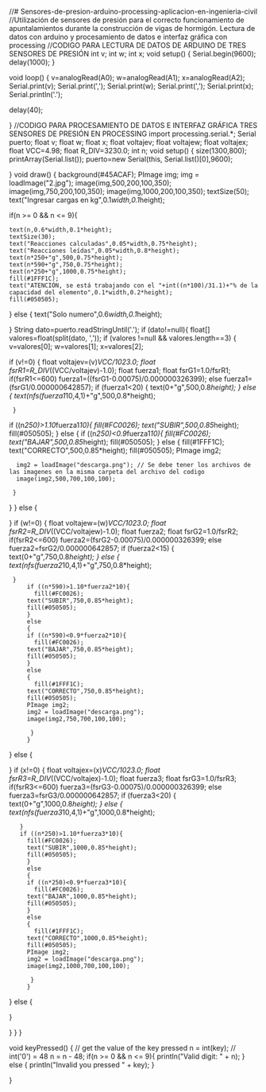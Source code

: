 //# Sensores-de-presion-arduino-processing-aplicacion-en-ingenieria-civil
//Utilización de sensores de presión para el correcto funcionamiento de apuntalamientos durante la construcción de vigas de hormigón. Lectura de datos con arduino y procesamiento de datos e interfaz gráfica con processing
//CODIGO PARA LECTURA DE DATOS DE ARDUINO DE TRES SENSORES DE PRESIÓN
int v;
int w;
int x;
void setup() {
  Serial.begin(9600);
  delay(1000);
}

void loop() {
  v=analogRead(A0);
  w=analogRead(A1);
  x=analogRead(A2);
  Serial.print(v);
  Serial.print(',');
  Serial.print(w);
  Serial.print(',');
  Serial.print(x);
  Serial.println('.');
  
  delay(40);

}
//CODIGO PARA PROCESAMIENTO DE DATOS E INTERFAZ GRÁFICA TRES SENSORES DE PRESIÓN EN PROCESSING
import processing.serial.*;
Serial puerto;
float v;
float w;
float x;
float voltajev;
float voltajew;
float voltajex;
float VCC=4.98;
float R_DIV=3230.0;
int n;
void setup() {
  size(1300,800);
  printArray(Serial.list());
  puerto=new Serial(this, Serial.list()[0],9600);

}
void draw() { 
  background(#45ACAF);
  PImage img;
  img = loadImage("2.jpg");
  image(img,500,200,100,350);
  image(img,750,200,100,350);
  image(img,1000,200,100,350);
  textSize(50);
  text("Ingresar cargas en kg",0.1*width,0.1*height);

  if(n >= 0 && n <= 9){
   
    text(n,0.6*width,0.1*height);
    textSize(30);
    text("Reacciones calculadas",0.05*width,0.75*height);
    text("Reacciones leídas",0.05*width,0.8*height);
    text(n*250+"g",500,0.75*height);
    text(n*590+"g",750,0.75*height);
    text(n*250+"g",1000,0.75*height);
    fill(#1FFF1C);
    text("ATENCIÓN, se está trabajando con el "+int((n*100)/31.1)+"% de la capacidad del elemento",0.1*width,0.2*height);
    fill(#050505);
  }
  else {
    text("Solo numero",0.6*width,0.1*height);
    
  } 
  String dato=puerto.readStringUntil('.');
if (dato!=null){
float[] valores=float(split(dato, ','));
if (valores !=null && valores.length==3) {
v=valores[0];
w=valores[1];
x=valores[2];

 if (v!=0)
 {
   float voltajev=(v)*VCC/1023.0;
   float fsrR1=R_DIV*((VCC/voltajev)-1.0);
   float fuerza1;
   float fsrG1=1.0/fsrR1;
   if(fsrR1<=600)
   fuerza1=((fsrG1-0.00075)/0.000000326399);
   else
   fuerza1=(fsrG1/0.000000642857);
     if (fuerza1<20)
     {
       text(0+"g",500,0.8*height);
     }
     else
     {
     text(nfs(fuerza1*10,4,1)+"g",500,0.8*height);
    
     }
   if ((n*250)>1.10*fuerza1*10){
     fill(#FC0026);
     text("SUBIR",500,0.85*height);
     fill(#050505);
   }
   else
   {
     if ((n*250)<0.9*fuerza1*10){
       fill(#FC0026);
       text("BAJAR",500,0.85*height);
       fill(#050505);
     }
     else
     {
       fill(#1FFF1C);
       text("CORRECTO",500,0.85*height);
       fill(#050505);
       PImage img2;
       
      img2 = loadImage("descarga.png"); // Se debe tener los archivos de las imagenes en la misma carpeta del archivo del codigo
      image(img2,500,700,100,100);
     
     }
   }
  }
  else
  {
  
  }
if (w!=0)
 {
   float voltajew=(w)*VCC/1023.0;
   float fsrR2=R_DIV*((VCC/voltajew)-1.0);
   float fuerza2;
   float fsrG2=1.0/fsrR2;
   if(fsrR2<=600)
   fuerza2=(fsrG2-0.00075)/0.000000326399;
   else
   fuerza2=fsrG2/0.000000642857;
     if (fuerza2<15)
     {
       text(0+"g",750,0.8*height);
     }
     else
     {
     text(nfs(fuerza2*10,4,1)+"g",750,0.8*height);
     
     }
         if ((n*590)>1.10*fuerza2*10){
           fill(#FC0026);
         text("SUBIR",750,0.85*height);
         fill(#050505);
         }
         else
         {
         if ((n*590)<0.9*fuerza2*10){
           fill(#FC0026);
         text("BAJAR",750,0.85*height);
         fill(#050505);
         }
         else
         {
           fill(#1FFF1C);
         text("CORRECTO",750,0.85*height);
         fill(#050505);
         PImage img2;
         img2 = loadImage("descarga.png");
         image(img2,750,700,100,100);
      
          }
         }
 

  }
  else
  {

  }
if (x!=0)
 {
   float voltajex=(x)*VCC/1023.0;
   float fsrR3=R_DIV*((VCC/voltajex)-1.0);
   float fuerza3;
   float fsrG3=1.0/fsrR3;
   if(fsrR3<=600)
   fuerza3=(fsrG3-0.00075)/0.000000326399;
   else
   fuerza3=fsrG3/0.000000642857;
     if (fuerza3<20)
       {
          text(0+"g",1000,0.8*height);
       }
       else
       {
       text(nfs(fuerza3*10,4,1)+"g",1000,0.8*height);
     
       }
       if ((n*250)>1.10*fuerza3*10){
         fill(#FC0026);
         text("SUBIR",1000,0.85*height);
         fill(#050505);
         }
         else
         {
         if ((n*250)<0.9*fuerza3*10){
           fill(#FC0026);
         text("BAJAR",1000,0.85*height);
         fill(#050505);
         }
         else
         {
           fill(#1FFF1C);
         text("CORRECTO",1000,0.85*height);
         fill(#050505);
         PImage img2;
         img2 = loadImage("descarga.png");
         image(img2,1000,700,100,100);
      
          }
         }

  }
  else
  {

  }

}
}
}

void keyPressed() {
  // get the value of the key pressed
  n = int(key);  // int('0') = 48
  n = n - 48;
  if(n >= 0 && n <= 9){
    println("Valid digit: " + n);
  }
  else {
    println("Invalid you pressed " + key);
  }

}
